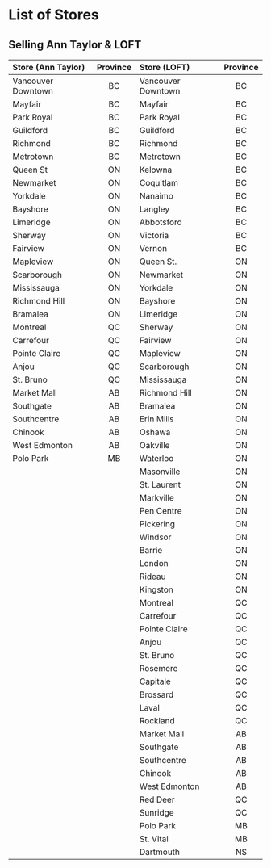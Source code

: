 # List of Stores

## Selling Ann Taylor & LOFT

| Store (Ann Taylor) | Province | Store (LOFT)       | Province |
| :----------------- | :------: | :----------------- | :------: |
| Vancouver Downtown |    BC    | Vancouver Downtown |    BC    |
| Mayfair            |    BC    | Mayfair            |    BC    |
| Park Royal         |    BC    | Park Royal         |    BC    |
| Guildford          |    BC    | Guildford          |    BC    |
| Richmond           |    BC    | Richmond           |    BC    |
| Metrotown          |    BC    | Metrotown          |    BC    |
| Queen St           |    ON    | Kelowna            |    BC    |
| Newmarket          |    ON    | Coquitlam          |    BC    |
| Yorkdale           |    ON    | Nanaimo            |    BC    |
| Bayshore           |    ON    | Langley            |    BC    |
| Limeridge          |    ON    | Abbotsford         |    BC    |
| Sherway            |    ON    | Victoria           |    BC    |
| Fairview           |    ON    | Vernon             |    BC    |
| Mapleview          |    ON    | Queen St.          |    ON    |
| Scarborough        |    ON    | Newmarket          |    ON    |
| Mississauga        |    ON    | Yorkdale           |    ON    |
| Richmond Hill      |    ON    | Bayshore           |    ON    |
| Bramalea           |    ON    | Limeridge          |    ON    |
| Montreal           |    QC    | Sherway            |    ON    |
| Carrefour          |    QC    | Fairview           |    ON    |
| Pointe Claire      |    QC    | Mapleview          |    ON    |
| Anjou              |    QC    | Scarborough        |    ON    |
| St. Bruno          |    QC    | Mississauga        |    ON    |
| Market Mall        |    AB    | Richmond Hill      |    ON    |
| Southgate          |    AB    | Bramalea           |    ON    |
| Southcentre        |    AB    | Erin Mills         |    ON    |
| Chinook            |    AB    | Oshawa             |    ON    |
| West Edmonton      |    AB    | Oakville           |    ON    |
| Polo Park          |    MB    | Waterloo           |    ON    |
|                    |          | Masonville         |    ON    |
|                    |          | St. Laurent        |    ON    |
|                    |          | Markville          |    ON    |
|                    |          | Pen Centre         |    ON    |
|                    |          | Pickering          |    ON    |
|                    |          | Windsor            |    ON    |
|                    |          | Barrie             |    ON    |
|                    |          | London             |    ON    |
|                    |          | Rideau             |    ON    |
|                    |          | Kingston           |    ON    |
|                    |          | Montreal           |    QC    |
|                    |          | Carrefour          |    QC    |
|                    |          | Pointe Claire      |    QC    |
|                    |          | Anjou              |    QC    |
|                    |          | St. Bruno          |    QC    |
|                    |          | Rosemere           |    QC    |
|                    |          | Capitale           |    QC    |
|                    |          | Brossard           |    QC    |
|                    |          | Laval              |    QC    |
|                    |          | Rockland           |    QC    |
|                    |          | Market Mall        |    AB    |
|                    |          | Southgate          |    AB    |
|                    |          | Southcentre        |    AB    |
|                    |          | Chinook            |    AB    |
|                    |          | West Edmonton      |    AB    |
|                    |          | Red Deer           |    QC    |
|                    |          | Sunridge           |    QC    |
|                    |          | Polo Park          |    MB    |
|                    |          | St. Vital          |    MB    |
|                    |          | Dartmouth          |    NS    |
